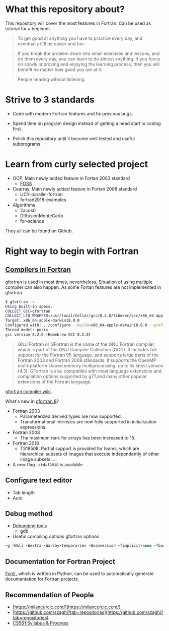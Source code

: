 # What this repository about?
This repository will cover the most features in Fortran. Can be used as tutorial for a beginner.  

> To get good at anything you have to practice every day, and eventually it'll be easier and fun.

> If you break the problem down into small exercises and lessons, and do them every day, you can learn to do almost anything. If you focus on slowly improving and enjoying the learning process, then you will benefit no matter how good you are at it.

> People hearing without listening.

# Strive to 3 standards
* Code with modern Fortran features and fix previous bugs.

* Spend time on program design instead of getting a head start in coding first.

* Polish this repository until it become well tested and useful subprograms.

# Learn from curly selected project
* OOP. Main newly added feature in Fortan 2003 standard
  - [FOSS](https://github.com/Fortran-FOSS-Programmers)
* Coarray. Main newly added feature in Fortan 2008 standard
    - UCY-parallel-fortran
    - fortran2018-examples
* Algorithms
  - 2acos0
  - DiffusionMonteCarlo
  - for-science

They all can be found on Github.


# Right way to begin with Fortran
## [Compilers in Fortran](http://fortranwiki.org/fortran/show/Compilers)
[gfortran](https://en.wikipedia.org/wiki/GNU_Fortran) is used in most times, nevertheless, Situation of using multiple compiler can also happen. As some Fortan features are not implemented in gfortran.

```sh
$ gfortran -v
Using built-in specs.
COLLECT_GCC=gfortran
COLLECT_LTO_WRAPPER=/usr/local/Cellar/gcc/8.2.0/libexec/gcc/x86_64-apple-darwin18.0.0/8.2.0/lto-wrapper
Target: x86_64-apple-darwin18.0.0
Configured with: ../configure --build=x86_64-apple-darwin18.0.0 --prefix=/usr/local/Cellar/gcc/8.2.0 --libdir=/usr/local/Cellar/gcc/8.2.0/lib/gcc/8 --enable-languages=c,c++,objc,obj-c++,fortran --program-suffix=-8 --with-gmp=/usr/local/opt/gmp --with-mpfr=/usr/local/opt/mpfr --with-mpc=/usr/local/opt/libmpc --with-isl=/usr/local/opt/isl --with-system-zlib --enable-checking=release --with-pkgversion='Homebrew GCC 8.2.0' --with-bugurl=https://github.com/Homebrew/homebrew-core/issues --disable-nls --disable-multilib --with-native-system-header-dir=/usr/include --with-sysroot=/Library/Developer/CommandLineTools/SDKs/MacOSX.sdk
Thread model: posix
gcc version 8.2.0 (Homebrew GCC 8.2.0)
```
> GNU Fortran or GFortran is the name of the GNU Fortran compiler, which is part of the GNU Compiler Collection (GCC). It includes full support for the Fortran 95 language, and supports large parts of the Fortran 2003 and Fortran 2008 standards. It supports the OpenMP multi-platform shared memory multiprocessing, up to its latest version (4.5). GFortran is also compatible with most language extensions and compilation options supported by g77,and many other popular extensions of the Fortran language.

[gfortran compiler wiki](https://gcc.gnu.org/wiki/GFortran).

What's new in [gfortran 8](https://gcc.gnu.org/onlinedocs/gcc-8.1.0/gfortran/)?

* Fortran 2003
  * Parameterized derived types are now supported.
  * Transformational intrinsics are now fully supported in initialization expressions.
* Fortran 2008
  * The maximum rank for arrays has been increased to 15.
* Fortran 2018
  * TS18508: Partial support is provided for teams, which are hierarchical subsets of images that execute independently of other image subsets.
...
* A new flag `-std=f2018` is available.

## Configure text editor
* Tab length
* Auto

## Debug method
* [Debugging tools](http://fortranwiki.org/fortran/show/Debugging+tools)
  * gdb
* Useful compiling options
  gfortran options
```f90
-g -Wall -Wextra -Warray-temporaries -Wconversion -fimplicit-none -fbacktrace -ffree-line-length-0 -fcheck=all -ffpe-trap=zero,overflow,underflow -finit-real=nan
```

## Documentation for Fortran Project
[Ford ](https://github.com/Fortran-FOSS-Programmers/ford), which is written in Python, can be used to automatically generate documentation for Fortran projects.

## Recommendation of People
* [https://milancurcic.com/](https://milancurcic.com/)
* [https://github.com/szaghi?tab=repositories](https://github.com/szaghi?tab=repositories)
* [CS561 Syllabus & Progress](http://www.mathcs.emory.edu/~cheung/Courses/561/Syllabus/syl.html#CURRENT)
